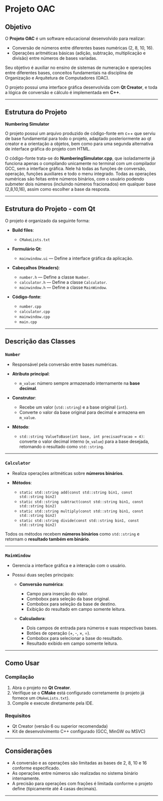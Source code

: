 # Projeto OAC

## Objetivo

O **Projeto OAC** é um software educacional desenvolvido para realizar:

* Conversão de números entre diferentes bases numéricas (2, 8, 10, 16).
* Operações aritméticas básicas (adição, subtração, multiplicação e divisão) entre números de bases variadas.

Seu objetivo é auxiliar no ensino de sistemas de numeração e operações entre diferentes bases, conceitos fundamentais na disciplina de Organização e Arquitetura de Computadores (OAC).

O projeto possui uma interface gráfica desenvolvida com **Qt Creator**, e toda a lógica de conversão e cálculo é implementada em **C++**.

---

## Estrutura do Projeto 

**Numbering Simulator**

O projeto possui um arquivo produzido de código-fonte em c++ que serviu de base fundamental para todo o projeto, adaptado posteriormente ao qt creator
e a orientação a objetos, bem como para uma segunda alternativa de interface gráfica do projeto com HTML.

O código-fonte trata-se do **NumberingSimulator.cpp**, que isoladamente já funciona apenas o compilando unicamente no terminal com um compilador GCC, sem
a interface gráfica. Nele há todas as funções de conversão, operação, funções auxiliares e todo o menu integrado. 
Todas as operações numéricas são feitas entre números binários, com o usuário podendo submeter dois números (incluindo números fracionados)
em qualquer base (2,8,10,16), assim como escolher a base da resposta.


---

## Estrutura do Projeto - com Qt 

O projeto é organizado da seguinte forma:

* **Build files**:

  * `CMakeLists.txt`

* **Formulário Qt**:

  * `mainwindow.ui` — Define a interface gráfica da aplicação.

* **Cabeçalhos (Headers)**:

  * `number.h` — Define a classe `Number`.
  * `calculator.h` — Define a classe `Calculator`.
  * `mainwindow.h` — Define a classe `MainWindow`.

* **Código-fonte**:

  * `number.cpp`
  * `calculator.cpp`
  * `mainwindow.cpp`
  * `main.cpp`

---

## Descrição das Classes

### `Number`

* Responsável pela conversão entre bases numéricas.
* **Atributo principal**:

  * `m_value`: número sempre armazenado internamente na **base decimal**.
* **Construtor**:

  * Recebe um valor (`std::string`) e a base original (`int`).
  * Converte o valor da base original para decimal e armazena em `m_value`.
* **Método**:

  * `std::string ValueToBase(int base, int precisaoFracao = 4)`: converte o valor decimal interno (`m_value`) para a base desejada, retornando o resultado como `std::string`.

---

### `Calculator`

* Realiza operações aritméticas sobre **números binários**.
* **Métodos**:

  * `static std::string add(const std::string bin1, const std::string bin2)`
  * `static std::string subtract(const std::string bin1, const std::string bin2)`
  * `static std::string multiply(const std::string bin1, const std::string bin2)`
  * `static std::string divide(const std::string bin1, const std::string bin2)`

Todos os métodos recebem **números binários** como `std::string` e retornam o **resultado também em binário**.

---

### `MainWindow`

* Gerencia a interface gráfica e a interação com o usuário.
* Possui duas seções principais:

  * **Conversão numérica**:

    * Campo para inserção do valor.
    * Combobox para seleção da base original.
    * Combobox para seleção da base de destino.
    * Exibição do resultado em campo somente leitura.

  * **Calculadora**:

    * Dois campos de entrada para números e suas respectivas bases.
    * Botões de operação (+, -, ×, ÷).
    * Combobox para selecionar a base do resultado.
    * Resultado exibido em campo somente leitura.

---

## Como Usar

### Compilação

1. Abra o projeto no **Qt Creator**.
2. Verifique se o **CMake** está configurado corretamente (o projeto já fornece um `CMakeLists.txt`).
3. Compile e execute diretamente pela IDE.

### Requisitos

* Qt Creator (versão 6 ou superior recomendada)
* Kit de desenvolvimento C++ configurado (GCC, MinGW ou MSVC)

---

## Considerações

* A conversão e as operações são limitadas as bases de 2, 8, 10 e 16 conforme especificado.
* As operações entre números são realizadas no sistema binário internamente.
* A precisão para operações com frações é limitada conforme o projeto define (tipicamente até 4 casas decimais).

---
